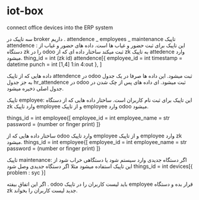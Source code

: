 # iot-box
connect office devices into the ERP system

سه تاپیک در broker داریم . attendence _ employees _ maintenance
تاپیک attendence : 
این تاپیک برای ثبت حضور و غیاب ها است. داده های حضور و غیاب از دستگاه zk را در odoo ثبت میکند
ساختار داده ای که از zk به تاپیک attedence وارد میشود. 
thing_id = int (zk id)
attendence[{
  employee_id = int
  timestamp = datetime
  punch = int [1,4] 1:in 4:out
}, ]

داده هایی که از تاپیک attendence  در odoo ثبت میشود. این داده ها صرفا در یک جدول به جز جدول hr_attendence در odoo ثبت میشود.  ای داده های پس از چک شدن در جدول اصلی ذخیره میشود.


تاپیک employee: این تاپیک برای ثبت نام کاربران است. 
ساختار داده هایی که از دستگاه zk وارد تاپیک employee و از تاپیک employee وارد odoo میشود.


things_id = int
employee{[
  employee_id = int
  employee_name = str
  password = (number or finger print)
]}

ساختار داده هایی که از odoo وارد تاپیک employee و از تاپیک employee وارد zk میشود.
things_id = int
employee{[
  employee_id = int
  employee_name = str
  password = (number or finger print)
]}



تاپیک maintenance: اگر دستگاه جدیدی وارد سیستم شود یا دستگاهی خراب شود از این تاپیک استفاده میشود
مثلا اگر دستگاه جدیدی وصل شود
things_id = int
devices[{
  problem : syc
}]

اگر این اتفاق بیفته . odoo باید لیست کاربران را در تاپیک employee قرار بده و دستگاه zk جدید لیست کاربران را بخواند. 
